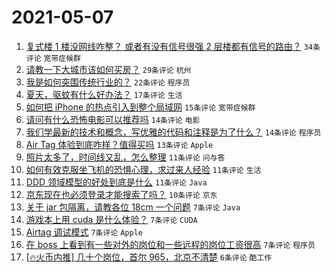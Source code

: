 # 2021-05-07

1. [复式楼 1 楼没网线咋整？ 或者有没有信号很强 2 层楼都有信号的路由？](https://www.v2ex.com/t/775352) `34条评论` `宽带症候群`
1. [请教一下大城市该如何买房？](https://www.v2ex.com/t/775335) `29条评论` `杭州`
1. [我是如何突围传统行业的？](https://www.v2ex.com/t/775334) `22条评论` `程序员`
1. [夏天，驱蚊有什么好办法？](https://www.v2ex.com/t/775346) `17条评论` `生活`
1. [如何把 iPhone 的热点引入到整个局域网](https://www.v2ex.com/t/775349) `15条评论` `宽带症候群`
1. [请问有什么恐怖电影可以推荐吗](https://www.v2ex.com/t/775377) `14条评论` `电影`
1. [我们学最新的技术和概念，写优雅的代码和注释是为了什么？](https://www.v2ex.com/t/775329) `14条评论` `程序员`
1. [Air Tag 体验到底咋样？值得买吗](https://www.v2ex.com/t/775327) `13条评论` `Apple`
1. [照片太多了，时间线又乱，怎么整理](https://www.v2ex.com/t/775367) `11条评论` `问与答`
1. [如何有效克服坐飞机的恐惧心理，求过来人经验](https://www.v2ex.com/t/775348) `11条评论` `生活`
1. [DDD 领域模型的好处到底是什么](https://www.v2ex.com/t/775326) `11条评论` `Java`
1. [京东现在也必须登录才能搜索了吗？](https://www.v2ex.com/t/775328) `10条评论` `京东`
1. [关于 jar 包隔离，请教各位 18cm 一个问题](https://www.v2ex.com/t/775372) `7条评论` `Java`
1. [游戏本上用 cuda 是什么体验？](https://www.v2ex.com/t/775344) `7条评论` `CUDA`
1. [Airtag 调试模式](https://www.v2ex.com/t/775339) `7条评论` `Apple`
1. [在 boss 上看到有一些对外的岗位和一些远程的岗位工资很高](https://www.v2ex.com/t/775331) `7条评论` `程序员`
1. [[🔥火币内推] 几十个岗位，首尔 965，北京不清楚](https://www.v2ex.com/t/775332) `6条评论` `酷工作`
